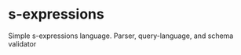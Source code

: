 s-expressions
=============

Simple s-expressions language.
Parser, query-language, and schema validator